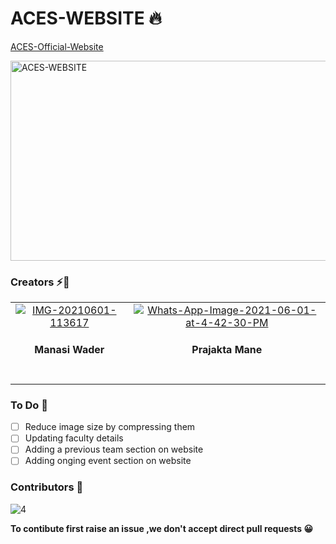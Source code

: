 # ACES-WEBSITE  🔥

[ACES-Official-Website](https://aces-dypcoeak20.web.app/)

<img src="https://socialify.git.ci/ACES-DYPCOE/ACES-WEBSITE/image?description=1&forks=1&issues=1&language=1&owner=1&pulls=1&stargazers=1&theme=Light" alt="ACES-WEBSITE" width="640" height="320" />

### Creators :zap::dizzy:
<table>
		<tr>
			<td align="center"><a href="https://ibb.co/Wn40c86"><img src="https://i.ibb.co/Wn40c86/IMG-20210601-113617.jpg" alt="IMG-20210601-113617" border="0"></a><br /><b><h4>Manasi Wader</h4></b><br/><a href="https://github.com/WaderManasi"></a></td>
		   <td align="center"><a href="https://ibb.co/WpQW01p"><img src="https://i.ibb.co/WpQW01p/Whats-App-Image-2021-06-01-at-4-42-30-PM.jpg" alt="Whats-App-Image-2021-06-01-at-4-42-30-PM" border="0"></a><br /><b><h4>Prajakta Mane</h4></b><br/><a href="https://github.com/maneprajakta"></a></td>
		</td>			
		</tr>
		
</table>
  
### To Do 🎯
- [ ] Reduce image size by compressing them
- [ ] Updating faculty details
- [ ] Adding a previous team section on website
- [ ] Adding onging event section on website
  
### Contributors :dizzy:
![4](https://contributors-img.web.app/image?repo=ACES-DYPCOE/ACES-WEBSITE)

**To contibute first raise an issue ,we don't accept direct pull requests 😀**
